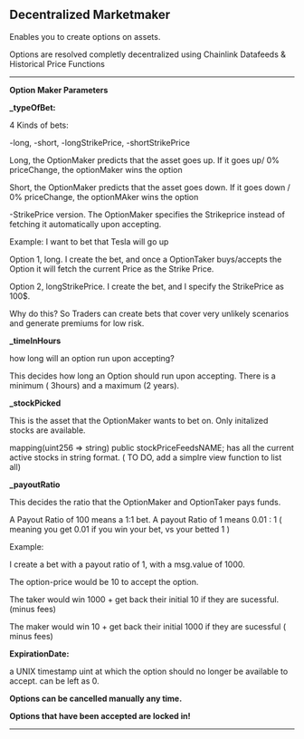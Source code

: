 Decentralized Marketmaker
----------------------------
Enables you to create options on assets.

Options are resolved completly decentralized using Chainlink Datafeeds & Historical Price Functions

----------------------------

**Option Maker Parameters**



**\_typeOfBet:**

4 Kinds of bets:

-long,
-short,
-longStrikePrice,
-shortStrikePrice

Long, the OptionMaker predicts that the asset goes up. If it goes up/ 0% priceChange, the optionMaker wins the option

Short, the OptionMaker predicts that the asset goes down. If it goes down / 0% priceChange, the optionMAker wins the option

-StrikePrice version. The OptionMaker specifies the Strikeprice instead of fetching it automatically upon accepting.

Example: I want to bet that Tesla will go up

Option 1, long. I create the bet, and once a OptionTaker buys/accepts the Option it will fetch the current Price as the Strike Price.

Option 2, longStrikePrice. I create the bet, and I specify the StrikePrice as 100$.

Why do this? So Traders can create bets that cover very unlikely scenarios and generate premiums for low risk.

**\_timeInHours**

how long will an option run upon accepting?

This decides how long an Option should run upon accepting. There is a minimum ( 3hours) and a maximum (2 years).

**\_stockPicked**

This is the asset that the OptionMaker wants to bet on. Only initalized stocks are available.

mapping(uint256 => string) public stockPriceFeedsNAME; has all the current active stocks in string format. ( TO DO, add a simplre view function to list all)

**\_payoutRatio**

This decides the ratio that the OptionMaker and OptionTaker pays funds.

A Payout Ratio of 100 means a 1:1 bet. A payout Ratio of 1 means 0.01 : 1 ( meaning you get 0.01 if you win your bet, vs your betted 1 )

Example:

I create a bet with a payout ratio of 1, with a msg.value of 1000.

The option-price would be 10 to accept the option.

The taker would win 1000 + get back their initial 10 if they are sucessful. (minus fees)

The maker would win 10 + get back their initial 1000 if they are sucessful ( minus fees)

**ExpirationDate:**

a UNIX timestamp uint at which the option should no longer be available to accept. can be left as 0.


**Options can be cancelled manually any time.**

**Options that have been accepted are locked in!**

---------------------




